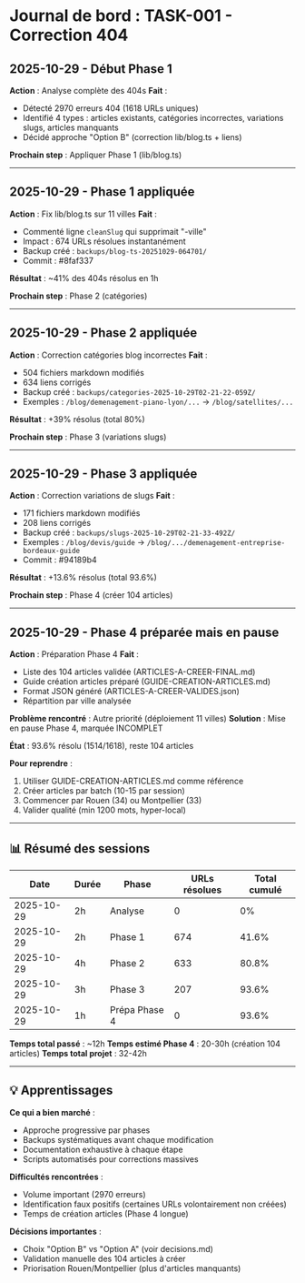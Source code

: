 # Journal de bord : TASK-001 - Correction 404

## 2025-10-29 - Début Phase 1

**Action** : Analyse complète des 404s
**Fait** : 
- Détecté 2970 erreurs 404 (1618 URLs uniques)
- Identifié 4 types : articles existants, catégories incorrectes, variations slugs, articles manquants
- Décidé approche "Option B" (correction lib/blog.ts + liens)

**Prochain step** : Appliquer Phase 1 (lib/blog.ts)

---

## 2025-10-29 - Phase 1 appliquée

**Action** : Fix lib/blog.ts sur 11 villes
**Fait** :
- Commenté ligne `cleanSlug` qui supprimait "-ville"
- Impact : 674 URLs résolues instantanément
- Backup créé : `backups/blog-ts-20251029-064701/`
- Commit : #8faf337

**Résultat** : ~41% des 404s résolus en 1h

**Prochain step** : Phase 2 (catégories)

---

## 2025-10-29 - Phase 2 appliquée

**Action** : Correction catégories blog incorrectes
**Fait** :
- 504 fichiers markdown modifiés
- 634 liens corrigés
- Backup créé : `backups/categories-2025-10-29T02-21-22-059Z/`
- Exemples : `/blog/demenagement-piano-lyon/...` → `/blog/satellites/...`

**Résultat** : +39% résolus (total 80%)

**Prochain step** : Phase 3 (variations slugs)

---

## 2025-10-29 - Phase 3 appliquée

**Action** : Correction variations de slugs
**Fait** :
- 171 fichiers markdown modifiés
- 208 liens corrigés
- Backup créé : `backups/slugs-2025-10-29T02-21-33-492Z/`
- Exemples : `/blog/devis/guide` → `/blog/.../demenagement-entreprise-bordeaux-guide`
- Commit : #94189b4

**Résultat** : +13.6% résolus (total 93.6%)

**Prochain step** : Phase 4 (créer 104 articles)

---

## 2025-10-29 - Phase 4 préparée mais en pause

**Action** : Préparation Phase 4
**Fait** :
- Liste des 104 articles validée (ARTICLES-A-CREER-FINAL.md)
- Guide création articles préparé (GUIDE-CREATION-ARTICLES.md)
- Format JSON généré (ARTICLES-A-CREER-VALIDES.json)
- Répartition par ville analysée

**Problème rencontré** : Autre priorité (déploiement 11 villes)
**Solution** : Mise en pause Phase 4, marquée INCOMPLET

**État** : 93.6% résolu (1514/1618), reste 104 articles

**Pour reprendre** : 
1. Utiliser GUIDE-CREATION-ARTICLES.md comme référence
2. Créer articles par batch (10-15 par session)
3. Commencer par Rouen (34) ou Montpellier (33)
4. Valider qualité (min 1200 mots, hyper-local)

---

## 📊 Résumé des sessions

| Date | Durée | Phase | URLs résolues | Total cumulé |
|------|-------|-------|---------------|--------------|
| 2025-10-29 | 2h | Analyse | 0 | 0% |
| 2025-10-29 | 2h | Phase 1 | 674 | 41.6% |
| 2025-10-29 | 4h | Phase 2 | 633 | 80.8% |
| 2025-10-29 | 3h | Phase 3 | 207 | 93.6% |
| 2025-10-29 | 1h | Prépa Phase 4 | 0 | 93.6% |

**Temps total passé** : ~12h
**Temps estimé Phase 4** : 20-30h (création 104 articles)
**Temps total projet** : 32-42h

---

## 💡 Apprentissages

**Ce qui a bien marché** :
- Approche progressive par phases
- Backups systématiques avant chaque modification
- Documentation exhaustive à chaque étape
- Scripts automatisés pour corrections massives

**Difficultés rencontrées** :
- Volume important (2970 erreurs)
- Identification faux positifs (certaines URLs volontairement non créées)
- Temps de création articles (Phase 4 longue)

**Décisions importantes** :
- Choix "Option B" vs "Option A" (voir decisions.md)
- Validation manuelle des 104 articles à créer
- Priorisation Rouen/Montpellier (plus d'articles manquants)

